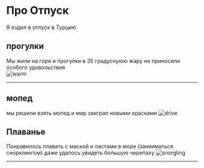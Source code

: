 # Про Отпуск

Я ездил в отпуск в Турцию

## **прогулки**

Мы жили на горе и прогулки в 35 градуснуюю жару не приносили особого удовольствия  
![warm](https://materlife.ru/wp-content/uploads/2021/05/886fd39402497a62d2df5d128469ba04.jpg)

---

## **мопед**

мы решили взять мопед и мир заиграл новыми красками
![drive](https://turizm.pibig.info/uploads/posts/2023-04/1681365368_turizm-pibig-info-p-puteshestvie-na-skutere-pinterest-5.jpg)

## **Плаванье**

Понравилось плавать с маской и ластами в море (занииматься снорклингом) даже удалось увидеть большую черепаху
![snorgling](https://cdn.mybalitrips.com/products/5d660f42120f7.jpg)

---
